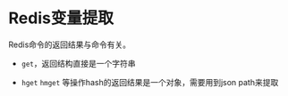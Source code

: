 # Redis变量提取

Redis命令的返回结果与命令有关。

- `get`，返回结构直接是一个字符串

- `hget` `hmget` 等操作hash的返回结果是一个对象，需要用到json path来提取